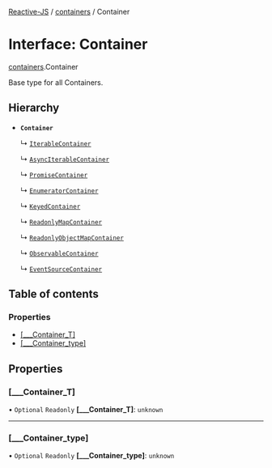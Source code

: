 [Reactive-JS](../README.md) / [containers](../modules/containers.md) / Container

# Interface: Container

[containers](../modules/containers.md).Container

Base type for all Containers.

## Hierarchy

- **`Container`**

  ↳ [`IterableContainer`](containers.IterableContainer.md)

  ↳ [`AsyncIterableContainer`](containers.AsyncIterableContainer.md)

  ↳ [`PromiseContainer`](containers.PromiseContainer.md)

  ↳ [`EnumeratorContainer`](containers.EnumeratorContainer.md)

  ↳ [`KeyedContainer`](containers.KeyedContainer-1.md)

  ↳ [`ReadonlyMapContainer`](containers.ReadonlyMapContainer.md)

  ↳ [`ReadonlyObjectMapContainer`](containers.ReadonlyObjectMapContainer.md)

  ↳ [`ObservableContainer`](rx.ObservableContainer.md)

  ↳ [`EventSourceContainer`](util.EventSourceContainer.md)

## Table of contents

### Properties

- [[\_\_\_Container\_T]](containers.Container-1.md#[___container_t])
- [[\_\_\_Container\_type]](containers.Container-1.md#[___container_type])

## Properties

### [\_\_\_Container\_T]

• `Optional` `Readonly` **[\_\_\_Container\_T]**: `unknown`

___

### [\_\_\_Container\_type]

• `Optional` `Readonly` **[\_\_\_Container\_type]**: `unknown`
